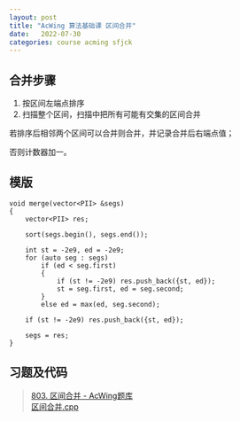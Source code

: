 ```yaml
---
layout: post
title: "AcWing 算法基础课 区间合并"
date:   2022-07-30
categories: course acming sfjck
---
```


## 合并步骤

1. 按区间左端点排序
2. 扫描整个区间，扫描中把所有可能有交集的区间合并

若排序后相邻两个区间可以合并则合并，并记录合并后右端点值；  

否则计数器加一。

## 模版

```
void merge(vector<PII> &segs)
{
    vector<PII> res;

    sort(segs.begin(), segs.end());

    int st = -2e9, ed = -2e9;
    for (auto seg : segs)
        if (ed < seg.first)
        {
            if (st != -2e9) res.push_back({st, ed});
            st = seg.first, ed = seg.second;
        }
        else ed = max(ed, seg.second);

    if (st != -2e9) res.push_back({st, ed});

    segs = res;
}
```

## 习题及代码

> <a href="https://www.acwing.com/problem/content/805/" target="_blank">803. 区间合并 - AcWing题库</a>  
> <a href="https://gitee.com/lyccrius/oi/blob/master/www.acwing.com/problem/content/805/区间合并.cpp" target="_blank">区间合并.cpp</a>